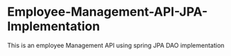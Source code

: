# Employee-Management-API-JPA-Implementation
This is an employee Management API using spring JPA DAO implementation
